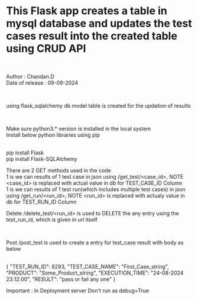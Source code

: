 # This Flask app creates a table in mysql database and updates the test cases result into the created table using CRUD API

<br>

Author : Chandan.D
<br>
Date of release : 09-09-2024

<br>

using flask_sqlalchemy db model table is created for the updation of results

<br>

Make sure python3.* version is installed in the local system
<br>
Install below python libraries using pip

<br>
pip install Flask
<br>
pip install Flask-SQLAlchemy

There are 2 GET methods used in the code
<br>
1 is we can results of 1 test case in json using /get_test/<case_id>, NOTE <case_id> is replaced with actual value in db for TEST_CASE_ID Column
<br>
1 is we can results of 1 test run(which includes multiple test cases) in json using /get_run/<run_id>, NOTE <run_id> is replaced with actualy value in db for TEST_RUN_ID Column
<br>

Delete /delete_test/<run_id> is used to DELETE the any entry using the test_run_id, which is given in url itself

<br>


Post /post_test is used to create a entry for test_case result with body as below

<br>
{
    "TEST_RUN_ID": 8293,
    "TEST_CASE_NAME": "First_Case_string",
    "PRODUCT": "Some_Product_string",
    "EXECUTION_TIME": "24-08-2024 23:12:00",
    "RESULT": "pass or fail any one"
}
<br>

Important : In Deployment server Don't run as debug=True